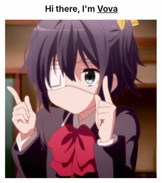 <h1 align="center">Hi there, I'm
<a href="https://vk.com/fxmusthave" target="_blank">Vova</a> 
</h1>
<img src="https://github.com/0mistakes/0mistakes/blob/main/ad.gif" alt="">
<h3 align="center"></h3>
